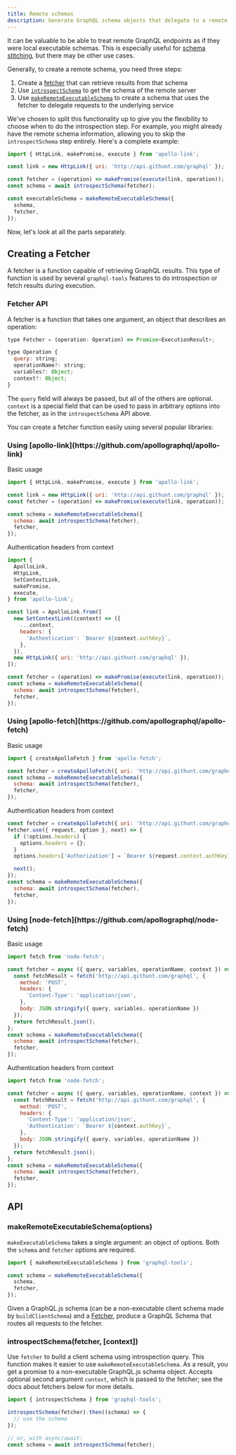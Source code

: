 ```yaml
---
title: Remote schemas
description: Generate GraphQL schema objects that delegate to a remote server
---
```


It can be valuable to be able to treat remote GraphQL endpoints as if they were local executable schemas. This is especially useful for [schema stitching](./schema-stitching.html), but there may be other use cases.

Generally, to create a remote schema, you need three steps:

1. Create a [fetcher](#fetcher) that can retrieve results from that schema
2. Use [`introspectSchema`](#introspectSchema) to get the schema of the remote server
3. Use [`makeRemoteExecutableSchema`](#makeRemoteExecutableSchema) to create a schema that uses the fetcher to delegate requests to the underlying service

We've chosen to split this functionality up to give you the flexibility to choose when to do the introspection step. For example, you might already have the remote schema information, allowing you to skip the `introspectSchema` step entirely. Here's a complete example:

```js
import { HttpLink, makePromise, execute } from 'apollo-link';

const link = new HttpLink({ uri: 'http://api.githunt.com/graphql' });

const fetcher = (operation) => makePromise(execute(link, operation));
const schema = await introspectSchema(fetcher);

const executableSchema = makeRemoteExecutableSchema({
  schema,
  fetcher,
});
```

Now, let's look at all the parts separately.

<h2 id="fetcher" title="Creating a fetcher">
  Creating a Fetcher
</h2>

A fetcher is a function capable of retrieving GraphQL results. This type of function is used by several `graphql-tools` features to do introspection or fetch results during execution.

<h3 id="fetcher-api" title="Fetcher API">
  Fetcher API
</h3>

A fetcher is a function that takes one argument, an object that describes an operation:

```js
type Fetcher = (operation: Operation) => Promise<ExecutionResult>;

type Operation {
  query: string;
  operationName?: string;
  variables?: Object;
  context?: Object;
}
```

The `query` field will always be passed, but all of the others are optional. `context` is a special field that can be used to pass in arbitrary options into the fetcher, as in the `introspectSchema` API above.

You can create a fetcher function easily using several popular libraries:

<h3 id="fetcher-apollo-link" title="Using apollo-link">
  Using [apollo-link](https://github.com/apollographql/apollo-link)
</h3>

Basic usage

```js
import { HttpLink, makePromise, execute } from 'apollo-link';

const link = new HttpLink({ uri: 'http://api.githunt.com/graphql' });
const fetcher = (operation) => makePromise(execute(link, operation));

const schema = makeRemoteExecutableSchema({
  schema: await introspectSchema(fetcher),
  fetcher,
});
```

Authentication headers from context

```js
import {
  ApolloLink,
  HttpLink,
  SetContextLink,
  makePromise,
  execute,
} from 'apollo-link';

const link = ApolloLink.from([
  new SetContextLink((context) => ({
    ...context,
    headers: {
      'Authentication': `Bearer ${context.authKey}`,
    },
  }),
  new HttpLink({ uri: 'http://api.githunt.com/graphql' }),
]);

const fetcher = (operation) => makePromise(execute(link, operation));
const schema = makeRemoteExecutableSchema({
  schema: await introspectSchema(fetcher),
  fetcher,
});
```

<h3 id="fetcher-apollo-fetch" title="Using apollo-fetch">
  Using [apollo-fetch](https://github.com/apollographql/apollo-fetch)
</h3>

Basic usage

```js
import { createApolloFetch } from 'apollo-fetch';

const fetcher = createApolloFetch({ uri: 'http://api.githunt.com/graphql'});
const schema = makeRemoteExecutableSchema({
  schema: await introspectSchema(fetcher),
  fetcher,
});
```

Authentication headers from context

```js
const fetcher = createApolloFetch({ uri: 'http://api.githunt.com/graphql'});
fetcher.use({ request, option }, next) => {
  if (!options.headers) {
    options.headers = {};
  }
  options.headers['Authorization'] = `Bearer ${request.context.authKey}`;

  next();
});
const schema = makeRemoteExecutableSchema({
  schema: await introspectSchema(fetcher),
  fetcher,
});
```

<h3 id="fetcher-node-fetch" title="Using node-fetch">
  Using [node-fetch](https://github.com/apollographql/node-fetch)
</h3>

Basic usage

```js
import fetch from 'node-fetch';

const fetcher = async ({ query, variables, operationName, context }) => {
  const fetchResult = fetch('http://api.githunt.com/graphql', {
    method: 'POST',
    headers: {
      'Content-Type': 'application/json',
    },
    body: JSON.stringify({ query, variables, operationName })
  });
  return fetchResult.json();
};
const schema = makeRemoteExecutableSchema({
  schema: await introspectSchema(fetcher),
  fetcher,
});
```

Authentication headers from context

```js
import fetch from 'node-fetch';

const fetcher = async ({ query, variables, operationName, context }) => {
  const fetchResult = fetch('http://api.githunt.com/graphql', {
    method: 'POST',
    headers: {
      'Content-Type': 'application/json',
      'Authentication': `Bearer ${context.authKey}`,
    },
    body: JSON.stringify({ query, variables, operationName })
  });
  return fetchResult.json();
};
const schema = makeRemoteExecutableSchema({
  schema: await introspectSchema(fetcher),
  fetcher,
});
```

## API

<h3 id="makeRemoteExecutableSchema" title="Making a remote schema">
  makeRemoteExecutableSchema(options)
</h3>

`makeExecutableSchema` takes a single argument: an object of options. Both the `schema` and `fetcher` options are required.

```js
import { makeRemoteExecutableSchema } from 'graphql-tools';

const schema = makeRemoteExecutableSchema({
  schema,
  fetcher,
});
```

Given a GraphQL.js schema (can be a non-executable client schema made by `buildClientSchema`) and a [Fetcher](#fetcher), produce a GraphQL Schema that routes all requests to the fetcher.

<h3 id="introspectSchema" title="introspectSchema">
  introspectSchema(fetcher, [context])
</h3>

Use `fetcher` to build a client schema using introspection query. This function makes it easier to use `makeRemoteExecutableSchema`. As a result, you get a promise to a non-executable GraphQL.js schema object. Accepts optional second argument `context`, which is passed to the fetcher; see the docs about fetchers below for more details.

```js
import { introspectSchema } from 'graphql-tools';

introspectSchema(fetcher).then((schema) => {
  // use the schema
});

// or, with async/await:
const schema = await introspectSchema(fetcher);
```
